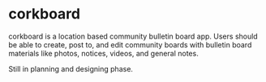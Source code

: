# corkboard
corkboard is a location based community bulletin board app. Users should be able
to create, post to, and edit community boards with bulletin board materials like
photos, notices, videos, and general notes.

Still in planning and designing phase.

